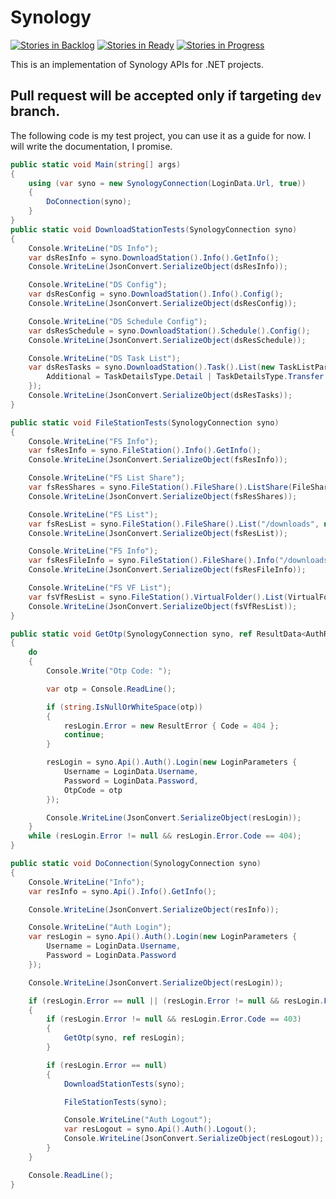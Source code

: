 # Synology #
[![Stories in Backlog](https://badge.waffle.io/Ar3sDevelopment/Synology.svg?label=backlog&title=Backlog)](http://waffle.io/Ar3sDevelopment/Synology)
[![Stories in Ready](https://badge.waffle.io/Ar3sDevelopment/Synology.png?label=ready&title=Ready)](http://waffle.io/Ar3sDevelopment/Synology)
[![Stories in Progress](https://badge.waffle.io/Ar3sDevelopment/Synology.svg?label=in%20progress&title=In%20Progress)](http://waffle.io/Ar3sDevelopment/Synology)

This is an implementation of Synology APIs for .NET projects.

## Pull request will be accepted only if targeting `dev` branch. ##

The following code is my test project, you can use it as a guide for now. I will write the documentation, I promise.

```csharp
public static void Main(string[] args)
{
	using (var syno = new SynologyConnection(LoginData.Url, true))
	{
		DoConnection(syno);
	}
}
public static void DownloadStationTests(SynologyConnection syno)
{
	Console.WriteLine("DS Info");
	var dsResInfo = syno.DownloadStation().Info().GetInfo();
	Console.WriteLine(JsonConvert.SerializeObject(dsResInfo));

	Console.WriteLine("DS Config");
	var dsResConfig = syno.DownloadStation().Info().Config();
	Console.WriteLine(JsonConvert.SerializeObject(dsResConfig));

	Console.WriteLine("DS Schedule Config");
	var dsResSchedule = syno.DownloadStation().Schedule().Config();
	Console.WriteLine(JsonConvert.SerializeObject(dsResSchedule));

	Console.WriteLine("DS Task List");
	var dsResTasks = syno.DownloadStation().Task().List(new TaskListParameters {
		Additional = TaskDetailsType.Detail | TaskDetailsType.Transfer | TaskDetailsType.File | TaskDetailsType.Tracker | TaskDetailsType.Peer	
	});
	Console.WriteLine(JsonConvert.SerializeObject(dsResTasks));
}

public static void FileStationTests(SynologyConnection syno)
{
	Console.WriteLine("FS Info");
	var fsResInfo = syno.FileStation().Info().GetInfo();
	Console.WriteLine(JsonConvert.SerializeObject(fsResInfo));

	Console.WriteLine("FS List Share");
	var fsResShares = syno.FileStation().FileShare().ListShare(FileShareDetailsType.RealPath | FileShareDetailsType.Size | FileShareDetailsType.Owner | FileShareDetailsType.Time | FileShareDetailsType.Perm | FileShareDetailsType.VolumeStatus | FileShareDetailsType.MountPointType);
	Console.WriteLine(JsonConvert.SerializeObject(fsResShares));

	Console.WriteLine("FS List");
	var fsResList = syno.FileStation().FileShare().List("/downloads", null, FileType.All, null, FileDetailsType.RealPath | FileDetailsType.Size | FileDetailsType.Owner | FileDetailsType.Time | FileDetailsType.Perm | FileDetailsType.Type | FileDetailsType.MountPointType);
	Console.WriteLine(JsonConvert.SerializeObject(fsResList));

	Console.WriteLine("FS Info");
	var fsResFileInfo = syno.FileStation().FileShare().Info("/downloads/.apdisk", FileDetailsType.RealPath | FileDetailsType.Size | FileDetailsType.Owner | FileDetailsType.Time | FileDetailsType.Perm | FileDetailsType.Type | FileDetailsType.MountPointType);
	Console.WriteLine(JsonConvert.SerializeObject(fsResFileInfo));

	Console.WriteLine("FS VF List");
	var fsVfResList = syno.FileStation().VirtualFolder().List(VirtualFolderDetailsType.RealPath | VirtualFolderDetailsType.Owner | VirtualFolderDetailsType.Time | VirtualFolderDetailsType.Perm | VirtualFolderDetailsType.MountPointType | VirtualFolderDetailsType.VolumeStatus);
	Console.WriteLine(JsonConvert.SerializeObject(fsVfResList));
}

public static void GetOtp(SynologyConnection syno, ref ResultData<AuthResult> resLogin)
{
	do
	{
		Console.Write("Otp Code: ");

		var otp = Console.ReadLine();

		if (string.IsNullOrWhiteSpace(otp))
		{
			resLogin.Error = new ResultError { Code = 404 };
			continue;
		}

		resLogin = syno.Api().Auth().Login(new LoginParameters {
			Username = LoginData.Username,
			Password = LoginData.Password,
			OtpCode = otp
		});

		Console.WriteLine(JsonConvert.SerializeObject(resLogin));
	}
	while (resLogin.Error != null && resLogin.Error.Code == 404);
}

public static void DoConnection(SynologyConnection syno)
{
	Console.WriteLine("Info");
	var resInfo = syno.Api().Info().GetInfo();

	Console.WriteLine(JsonConvert.SerializeObject(resInfo));

	Console.WriteLine("Auth Login");
	var resLogin = syno.Api().Auth().Login(new LoginParameters {
		Username = LoginData.Username,
		Password = LoginData.Password
	});

	Console.WriteLine(JsonConvert.SerializeObject(resLogin));

	if (resLogin.Error == null || (resLogin.Error != null && resLogin.Error.Code == 403))
	{
		if (resLogin.Error != null && resLogin.Error.Code == 403)
		{
			GetOtp(syno, ref resLogin);
		}

		if (resLogin.Error == null)
		{
			DownloadStationTests(syno);

			FileStationTests(syno);

			Console.WriteLine("Auth Logout");
			var resLogout = syno.Api().Auth().Logout();
			Console.WriteLine(JsonConvert.SerializeObject(resLogout));
		}
	}

	Console.ReadLine();
}
```

